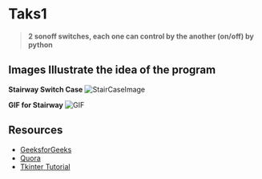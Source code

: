 # Taks1
> **2 sonoff switches, each one can control by the another (on/off) by python**

## Images Illustrate the idea of the program
**Stairway Switch Case**
![StairCaseImage](https://qph.cf2.quoracdn.net/main-qimg-be6049efb8438d1330abd8bc22fbdfbc-c)

**GIF for Stairway**
![GIF](https://qph.cf2.quoracdn.net/main-qimg-9d056080124834e4078eb2aa021c192b)

## Resources
- [GeeksforGeeks](https://www.geeksforgeeks.org/on-off-toggle-button-switch-in-tkinter/)
- [Quora](https://www.quora.com/What-is-it-called-when-2-light-switches-control-1-light)
- [Tkinter Tutorial](https://www.javatpoint.com/python-tkinter)

